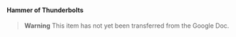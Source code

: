 #### Hammer of Thunderbolts

> **Warning**
> This item has not yet been transferred from the Google Doc.
